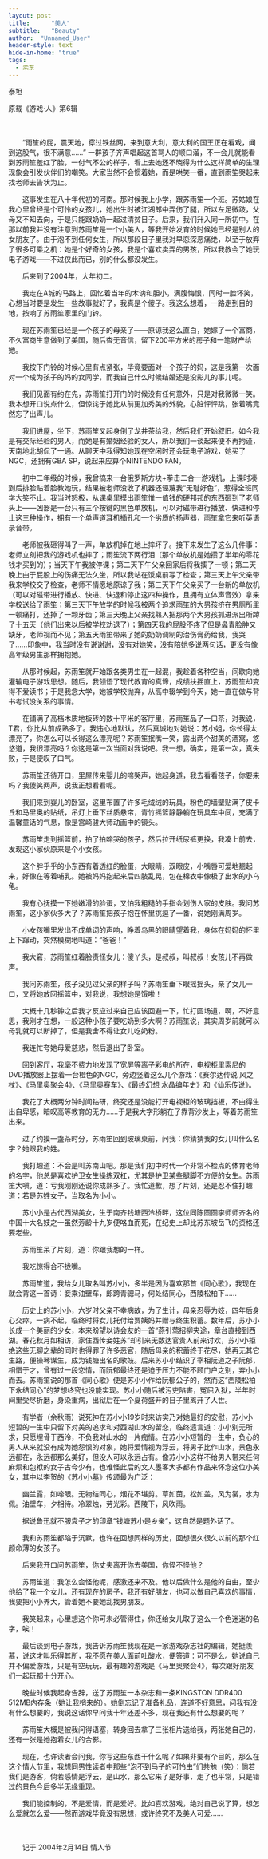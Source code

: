 ```yaml
---
layout: post
title:      "美人"
subtitle:   "Beauty"
author:  "Unnamed_User"
header-style: text
hide-in-home: "true"
tags:
  - 栾东
---
```


泰坦

原载《游戏·人》第6辑

　　

　　“雨笙的屁，震天地，穿过铁丝网，来到意大利，意大利的国王正在看戏，闻到这股气，很不满意……” 一群孩子齐声唱起这首骂人的顺口溜，不一会儿就能看到苏雨笙羞红了脸，一付气不公的样子，看上去她还不晓得为什么这样简单的生理现象会引发伙伴们的嘲笑。大家当然不会惯着她，而是哄笑一番，直到雨笙哭起来找老师去告状为止。

　　这事发生在八十年代初的河南。那时候我上小学，跟苏雨笙一个班。苏姑娘在我心里曾经是个可怜的女孩儿，她出生时被江湖郎中弄伤了腿，所以左足微跛，父母又不知去向，于是只能跟奶奶一起过清贫日子。后来，我们升入同一所初中。在那以前我并没有注意到苏雨笙是一个小美人，等我开始发育的时候她已经是别人的女朋友了。由于泡不到任何女生，所以那段日子里我对早恋深恶痛绝，以至于放弃了很多可乘之机：她是个好奇的女孩，我是个喜欢卖弄的男孩，所以我教会了她玩电子游戏——不过仅此而已，别的什么都没发生。

　　后来到了2004年，大年初二。

　　我走在A城的马路上，回忆着当年的木讷和胆小，满腹悔恨，同时一脸坏笑，心想当时要是发生一些故事就好了，我真是个傻子。我这么想着，一路走到目的地，按响了苏雨笙家里的门铃。

　　现在苏雨笙已经是一个孩子的母亲了——原谅我这么直白，她嫁了一个富商，不久富商生意做到了美国，随后杳无音信，留下200平方米的房子和一笔财产给她。

　　我按下门铃的时候心里有点紧张，毕竟要面对一个孩子的妈，这是我第一次面对一个成为孩子的妈的女同学，而我自己什么时候结婚还是没影儿的事儿呢。

　　我们见面有约在先，苏雨笙打开门的时候没有任何意外，只是对我微微一笑。我本想开口说点什么，但惊诧于她比从前更加秀美的外貌，心脏怦怦跳，张着嘴竟然忘了出声儿。

　　我们进屋，坐下，苏雨笙又起身倒了龙井茶给我，然后我们开始叙旧。如今我是有交际经验的男人，而她是有婚姻经验的女人，所以我们一谈起来便不再拘谨，天南地北胡侃了一通。从聊天中我得知她现在空闲时还会玩电子游戏，她买了NGC，还拥有GBA SP，说起来应算个NINTENDO FAN。

　　初中二年级的时候，我曾搞来一台俄罗斯方块+拳击二合一游戏机，上课时凑到后排脸贴着脸教她玩，结果被老师没收了机器还诬蔑我“无耻好色”，惹得全班同学大笑不止。我当时怒极，从课桌里摸出雨笙惟一值钱的硬邦邦的东西砸到了老师头上——凶器是一台只有三个按键的黑色单放机，可以对磁带进行播放、快进和停止这三种操作，拥有一个单声道耳机插孔和一个劣质的扬声器，雨笙拿它来听英语录音带。

　　老师被我砸得叫了一声，单放机掉在地上摔坏了。接下来发生了这么几件事：老师立刻把我的游戏机也摔了；雨笙流下两行泪（那个单放机是她攒了半年的零花钱才买到的）；当天下午我被停课；第二天下午父亲回家后将我揍了一顿；第二天晚上由于屁股上的伤痛无法久坐，所以我站在饭桌前写了检查；第三天上午父亲带我来学校交了检查，老师不情愿地原谅了我；第三天下午父亲买了一台新的单放机（可以对磁带进行播放、快进、快退和停止这四种操作，且拥有立体声音效）拿来学校送给了雨笙；第三天下午放学的时候我被两个追求雨笙的大男孩挤在男厕所里一顿痛打，还掉了一颗牙齿；第三天晚上父亲找熟人把那两个大男孩抓进派出所蹲了十五天（他们出来以后被学校劝退了）；第四天我的屁股不疼了但是鼻青脸肿又缺牙，老师视而不见；第五天雨笙带来了她的奶奶调制的治伤膏药给我，我哭了……印象中，我当时没有说谢谢，没有对她笑，没有陪她多说两句话，更没有像高年级男生那样拥抱她。

　　从那时候起，苏雨笙就开始跟各类男生在一起混，我趁着各种空当，间歇向她灌输电子游戏思想。随后，我领悟了现代教育的真谛，成绩扶摇直上，苏雨笙却变得不爱读书；于是我念大学，她被学校抛弃，从高中辍学到今天，她一直在做与背书考试没关系的事情。

　　在铺满了高档木质地板砖的数十平米的客厅里，苏雨笙品了一口茶，对我说，T君，你比从前成熟多了。我违心地默认，然后真诚地对她说：苏小姐，你长得太漂亮了，你怎么可以长得这么漂亮呢？苏雨笙抿嘴一笑，露出两个甜美的酒窝，悠悠道，我很漂亮吗？你这是第一次当面对我说吧。我一想，确实，是第一次，真失败，于是便叹了口气。

　　苏雨笙还待开口，里屋传来婴儿的啼哭声，她起身道，我去看看孩子，你要来吗？我傻笑两声，说我正想看看呢。

　　我们来到婴儿的卧室，这里布置了许多毛绒绒的玩具，粉色的墙壁贴满了皮卡丘和马里奥的贴纸，吊灯上垂下丝质悬帘，青竹摇篮静静躺在玩具车中间，充满了温馨童话的气息，像是宫崎骏大师动画中的镜头。

　　苏雨笙走到摇篮前，拍了拍啼哭的孩子，然后拉开纸尿裤更换，我凑上前去，发现这小家伙原来是个小女孩。

　　这个胖乎乎的小东西有着透红的脸蛋，大眼睛，双眼皮，小嘴唇可爱地翘起来，好像在等着哺乳。她被妈妈抱起来后四肢乱晃，包在棉衣中像极了出水的小乌龟。

　　我有心抚摸一下她嫩滑的脸蛋，又怕我粗糙的手指会划伤人家的皮肤。我问苏雨笙，这小家伙多大了？苏雨笙把孩子抱在怀里挑逗了一番，说她刚满周岁。

　　小女孩嘴里发出不成单词的声响，睁着乌黑的眼睛望着我，身体在妈妈的怀里上下蹿动，突然模糊地叫道：“爸爸！”

　　我大窘，苏雨笙红着脸责怪女儿：傻丫头，是叔叔，叫叔叔！女孩儿不再做声。

　　我问苏雨笙，孩子没见过父亲的样子吗？苏雨笙垂下眼摇摇头，亲了女儿一口，又将她放回摇篮中，对我说，我想她是饿啦！

　　大概十几秒钟之后我才反应过来自己应该回避一下，忙打圆场道，啊，不好意思，我刚才在想，一般这种小孩子要吃奶到多大啊？苏雨笙说，其实周岁前就可以母乳就可以断掉了，但是我舍不得让女儿吃奶粉。

　　我连忙夸她母爱慈悲，然后退出了卧室。

　　回到客厅，我毫不费力地发现了宽屏等离子彩电的所在，电视柜里索尼的DVD播放器上摆着一台橙色的NGC，旁边竖着这么几个游戏：《赛尔达传说 风之杖》、《马里奥聚会4》、《马里奥赛车》、《最终幻想 水晶编年史》和《仙乐传说》。

　　我花了大概两分钟时间钻研，终究还是没能打开电视柜的玻璃挡板，不由得生出自卑感，暗叹高等教育的无力……于是我大字形躺在了靠背沙发上，等着苏雨笙出来。

　　过了约摸一盏茶时分，苏雨笙回到玻璃桌前，问我：你猜猜我的女儿叫什么名字？她跟我的姓。

　　我打趣道：不会是叫苏南山吧。那是我们初中时代一个非常不检点的体育老师的名字，他总是喜欢护卫女生操练双杠，尤其是护卫某些腿脚不方便的女生。苏雨笙大嗔，道：亏我刚刚还说你成熟多了。我忙道歉，想了片刻，还是忍不住打趣道：若是苏姓女子，当取名为小小。

　　苏小小是古代西湖美女，生于南齐钱塘西泠桥畔，这位同陈圆圆李师师齐名的中国十大名妓之一虽然芳龄十九岁便咯血而死，在纪史上却比苏东坡岳飞的资格还要老些。

　　苏雨笙呆了片刻，道：你跟我想的一样。

　　我吃惊得合不拢嘴。

　　苏雨笙道，我给女儿取名叫苏小小，多半是因为喜欢那首《同心歌》，我现在就会背这一首诗：妾乘油壁车，郎跨青骢马，何处结同心，西陵松柏下……

　　历史上的苏小小，六岁时父亲不幸病故，为了生计，母亲忍辱为妓，四年后身心交瘁，一病不起，临终时将女儿托付给贾姨妈并赠与终生积蓄。数年后，苏小小长成一个美丽的少女，本来盼望以诗会友的一首“燕引莺招柳夹途，章台直接到西湖。春花秋月如相访，家住西传妾姓苏”却引来无数达官贵人前来讨欢，苏小小拒绝这些无聊之辈的同时也得罪了许多恶官，随后母亲的积蓄终于花尽，她再无其它生路，便操琴谋生，成为钱塘出名的歌妓。后来苏小小结识了宰相阮道之子阮郁，相惜于才，曾有过一段恋情，而阮郁最终还是迫于压力不能不顾门户之别，弃小小而去。苏雨笙说的那首《同心歌》便是苏小小作给阮郁公子的，然而这“西陵松柏下永结同心”的梦想终究也没能实现。苏小小随后被污吏陷害，冤屈入狱，半年时间里受尽折磨，身染重病，出狱后在一个夏荷盛开的日子里离开了人世。

　　有学者（余秋雨）说死神在苏小小19岁时来访实乃对她最好的安慰，苏小小短暂的一生中只留下对美的追求和对西湖山水的留恋，临终遗言道：小小别无所求，只愿埋骨于西泠，不负我对山水的一片痴情。在苏小小短暂的一生中，负心的男人从来就没有成为她怨恨的对象，她将爱情视为浮云，将男子比作山水，景色永远都在，永远都那么美好，但没人可以永远占有。像苏小小这样不给男人带来任何麻烦和包袱的女子古今少有，也难怪此后的文人墨客大多都有作品来怀念这位小美女，其中以李贺的《苏小小墓》传颂最为广泛：

　　幽兰露，如啼眼。无物结同心，烟花不堪剪。草如茵，松如盖，风为裳，水为佩。油壁车，夕相待。冷翠烛，劳光彩。西陵下，风吹雨。

　　据说鲁迅就不服袁子才的印章“钱塘苏小是乡亲”，这自然是题外话了。

　　我和苏雨笙都陷于沉默，也许在回想同样的历史，回想很久很久以前的那个红颜命薄的女孩子。

　　后来我开口问苏雨笙，你丈夫离开你去美国，你怪不怪他？

　　苏雨笙道：我怎么会怪他呢，感激还来不及。他以后做什么是他的自由，至少他给了我一个女儿，还有现在的房子，我还有好朋友，也可以做自己喜欢的事情，我要把小小养大，管着她不要她乱找男朋友。

　　我笑起来，心里想这个你可未必管得住，你还给女儿取了这么一个色迷迷的名字，唉！

　　最后谈到电子游戏，我告诉苏雨笙我现在是一家游戏杂志社的编辑，她挺羡慕，说这才叫乐得其所，我不愿在美人面前吐酸水，便答道：可不是么。她说自己并不偏爱游戏，只是有空玩玩，最有趣的游戏是《马里奥聚会4》，每次跟好朋友们一起玩都十分开心。

　　晚些时候我起身告辞，送了苏雨笙一本杂志和一条KINGSTON DDR400 512MB内存条（她让我捎来的）。她倒忘记了准备礼品，连道不好意思，问我有没有什么想要的，我说这话你早问我十年还差不多，现在我还有什么想要的呢？

　　苏雨笙大概是被我问得语塞，转身回去拿了三张相片送给我，两张她自己的，还有一张是她抱着女儿的合影。

　　现在，也许读者会问我，你写这些东西干什么呢？如果非要有个目的，那么在这个情人节里，我想同男性读者中那些“泡不到马子的可怜虫”们共勉（笑）：倘若我们是游客，倘若感情是浮云，是山水，那么它来了是好事，走了也平常，只是错过的景色今后多半无缘重现。

　　我们能控制的，不是爱情，而是爱好。比如喜欢游戏，绝对自己说了算，想怎么爱就怎么爱——然而游戏毕竟没有思想，或许终究不及美人可爱……

　　　　

　　记于 2004年2月14日 情人节

　　

